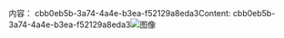 <span data-ttu-id="38be8-101">内容： cbb0eb5b-3a74-4a4e-b3ea-f52129a8eda3</span><span class="sxs-lookup"><span data-stu-id="38be8-101">Content: cbb0eb5b-3a74-4a4e-b3ea-f52129a8eda3</span></span>![图像](891cd9a3-e0d1-4b11-9710-de839e78b4f4.png)
